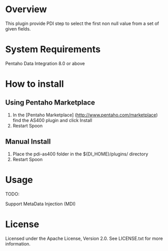 # Overview #

This plugin provide PDI step to select the first non null value from a set of given fields.

# System Requirements #

Pentaho Data Integration 8.0 or above

# How to install #

## Using Pentaho Marketplace ##

1. In the [Pentaho Marketplace] (http://www.pentaho.com/marketplace) find the AS400 plugin and click Install
2. Restart Spoon

## Manual Install ##

1. Place the pdi-as400 folder in the ${DI\_HOME}/plugins/ directory
2. Restart Spoon


# Usage #

TODO:

 Support MetaData Injection (MDI) 

# License #

Licensed under the Apache License, Version 2.0. See LICENSE.txt for more information.


